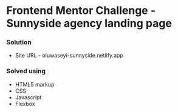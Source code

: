 # Frontend Mentor Challenge - Sunnyside agency landing page

### Solution
- Site URL - oluwaseyi-sunnyside.netlify.app

### Solved using
- HTML5 markup
- CSS
- Javascript
- Flexbox

